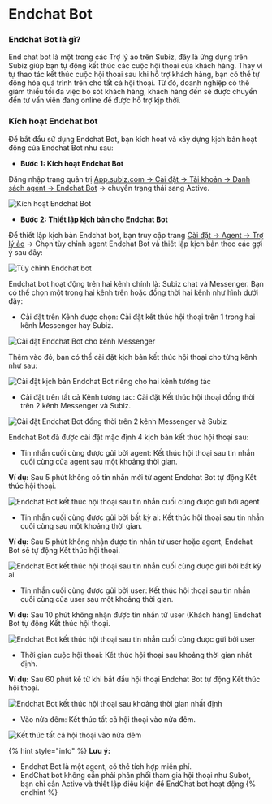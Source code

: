 # Endchat Bot

### Endchat Bot là gì? 

End chat bot là một trong các Trợ lý ảo trên Subiz, đây là ứng dụng trên Subiz giúp bạn tự động kết thúc các cuộc hội thoại của khách hàng. Thay vì tự thao tác kết thúc cuộc hội thoại sau khi hỗ trợ khách hàng, bạn có thể tự động hóa quá trình trên cho tất cả hội thoại. Từ đó, doanh nghiệp có thể giảm thiểu tối đa việc bỏ sót khách hàng, khách hàng đến sẽ được chuyển đến tư vấn viên đang online để được hỗ trợ kịp thời.

### Kích hoạt Endchat bot 

Để bắt đầu sử dụng Endchat Bot, bạn kích hoạt và xây dựng kịch bản hoạt động của Endchat Bot như sau:

* **Bước 1: Kích hoạt Endchat Bot** 

Đăng nhập trang quản trị [App.subiz.com -&gt; Cài đặt -&gt; Tài khoản -&gt; Danh sách agent -&gt; Endchat Bot](https://app.subiz.com/settings/agents-edit?id=agqhpdunrnvxvwstfl) -&gt; chuyển trạng thái sang Active.

![K&#xED;ch ho&#x1EA1;t Endchat Bot](../../.gitbook/assets/endchat-bot.png)

* **Bước 2: Thiết lập kịch bản cho Endchat Bot** 

Để thiết lập kịch bản Endchat bot, bạn truy cập trang [Cài đặt -&gt; Agent -&gt; Trợ lý ảo](https://app.subiz.com/settings/bots) -&gt; Chọn tùy chỉnh agent Endchat Bot và thiết lập kịch bản theo các gợi ý sau đây: 

![T&#xF9;y ch&#x1EC9;nh Endchat bot](../../.gitbook/assets/screenshot_1%20%281%29.png)

Endchat bot hoạt động trên hai kênh chính là: Subiz chat và Messenger. Bạn có thể chọn một trong hai kênh trên hoặc đồng thời hai kênh như hình dưới đây:

* Cài đặt trên Kênh được chọn: Cài đặt kết thúc hội thoại trên 1 trong hai kênh Messenger hay Subiz.

![C&#xE0;i &#x111;&#x1EB7;t Endchat Bot cho k&#xEA;nh Messenger](../../.gitbook/assets/endchat-tren-messenger.png)

Thêm vào đó, bạn có thể cài đặt kịch bản kết thúc hội thoại cho từng kênh như sau:

![C&#xE0;i &#x111;&#x1EB7;t k&#x1ECB;ch b&#x1EA3;n Endchat Bot ri&#xEA;ng cho hai k&#xEA;nh t&#x1B0;&#x1A1;ng t&#xE1;c](../../.gitbook/assets/endchat-bot-tren-ca-2-kenh.png)

* Cài đặt trên tất cả Kênh tương tác: Cài đặt Kết thúc hội thoại đồng thời trên 2 kênh Messenger và Subiz.

![C&#xE0;i &#x111;&#x1EB7;t Endchat Bot &#x111;&#x1ED3;ng th&#x1EDD;i tr&#xEA;n 2 k&#xEA;nh Messenger v&#xE0; Subiz](../../.gitbook/assets/kich-ban-endchat-bot.png)

Endchat Bot đã được cài đặt mặc định 4 kịch bản kết thúc hội thoại sau:

* Tin nhắn cuối cùng được gửi bởi agent: Kết thúc hội thoại sau tin nhắn cuối cùng của agent sau một khoảng thời gian.

**Ví dụ:** Sau 5 phút không có tin nhắn mới từ agent Endchat Bot tự động Kết thúc hội thoại.

![Endchat Bot k&#x1EBF;t th&#xFA;c h&#x1ED9;i tho&#x1EA1;i sau tin nh&#x1EAF;n cu&#x1ED1;i c&#xF9;ng &#x111;&#x1B0;&#x1EE3;c g&#x1EED;i b&#x1EDF;i agent](../../.gitbook/assets/ket-thuc-hoi-thoai-sau-tin-nhan-cuoi-cung-cua-agent.png)

* Tin nhắn cuối cùng được gửi bởi bất kỳ ai: Kết thúc hội thoại sau tin nhắn cuối cùng sau một khoảng thời gian. 

**Ví dụ:** Sau 5 phút không nhận được tin nhắn từ user hoặc agent, Endchat Bot sẽ tự động Kết thúc hội thoại.

![Endchat Bot k&#x1EBF;t th&#xFA;c h&#x1ED9;i tho&#x1EA1;i sau tin nh&#x1EAF;n cu&#x1ED1;i c&#xF9;ng &#x111;&#x1B0;&#x1EE3;c g&#x1EED;i b&#x1EDF;i b&#x1EA5;t k&#x1EF3; ai](../../.gitbook/assets/ket-thuc-hoi-thoai-sau-tin-nhan-cuoi-cung-cua-bat-ky-ai.png)

* Tin nhắn cuối cùng được gửi bởi user: Kết thúc hội thoại sau tin nhắn cuối cùng của user sau một khoảng thời gian. 

**Ví dụ:** Sau 10 phút không nhận được tin nhắn từ user \(Khách hàng\) Endchat Bot tự động Kết thúc hội thoại.

![Endchat Bot k&#x1EBF;t th&#xFA;c h&#x1ED9;i tho&#x1EA1;i sau tin nh&#x1EAF;n cu&#x1ED1;i c&#xF9;ng &#x111;&#x1B0;&#x1EE3;c g&#x1EED;i b&#x1EDF;i user](../../.gitbook/assets/ket-thuc-hoi-thoai-sau-tin-nhan-cuoi-cung-cua-user.png)

* Thời gian cuộc hội thoại: Kết thúc hội thoại sau khoảng thời gian nhất định. 

**Ví dụ:** Sau 60 phút kể từ khi bắt đầu hội thoại Endchat Bot tự động Kết thúc hội thoại.

![Endchat Bot k&#x1EBF;t th&#xFA;c h&#x1ED9;i tho&#x1EA1;i sau kho&#x1EA3;ng th&#x1EDD;i gian nh&#x1EA5;t &#x111;&#x1ECB;nh](../../.gitbook/assets/ket-thuc-hoi-thoai-sau-1-khoang-thoi-gian.png)

* Vào nửa đêm: Kết thúc tất cả hội thoại vào nửa đêm. 

![K&#x1EBF;t th&#xFA;c t&#x1EA5;t c&#x1EA3; h&#x1ED9;i tho&#x1EA1;i v&#xE0;o n&#x1EED;a &#x111;&#xEA;m](../../.gitbook/assets/ket-thuc-hoi-thoai-nua-dem.png)

{% hint style="info" %}
**Lưu ý:**

* Endchat Bot là một agent, có thể tích hợp miễn phí.
* EndChat bot không cần phải phân phối tham gia hội thoại như Subot, bạn chỉ cần Active và thiết lập điều kiện để EndChat bot hoạt động
{% endhint %}







